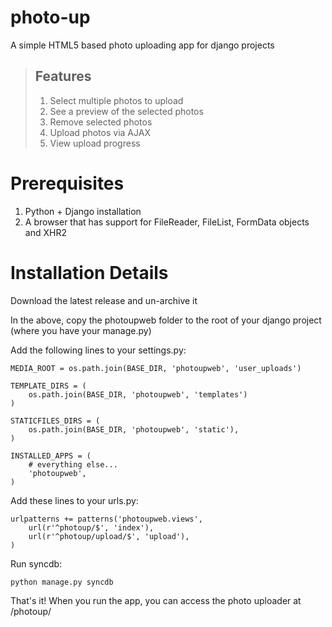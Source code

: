 photo-up
========
A simple HTML5 based photo uploading app for django projects

> ## Features
>
> 1. Select multiple photos to upload
> 2. See a preview of the selected photos
> 3. Remove selected photos
> 4. Upload photos via AJAX
> 5. View upload progress

Prerequisites
==============
1. Python + Django installation
2. A browser that has support for FileReader, FileList, FormData objects and XHR2

Installation Details
======================
Download the latest release and un-archive it

In the above, copy the photoupweb folder to the root of your django project (where you have your manage.py)

Add the following lines to your settings.py:
```
MEDIA_ROOT = os.path.join(BASE_DIR, 'photoupweb', 'user_uploads')

TEMPLATE_DIRS = (
    os.path.join(BASE_DIR, 'photoupweb', 'templates')
)

STATICFILES_DIRS = (
    os.path.join(BASE_DIR, 'photoupweb', 'static'),
)

INSTALLED_APPS = (
    # everything else...
    'photoupweb',
)
```

Add these lines to your urls.py:
```
urlpatterns += patterns('photoupweb.views',
    url(r'^photoup/$', 'index'),
    url(r'^photoup/upload/$', 'upload'),
)
```

Run syncdb:
```
python manage.py syncdb
```

That's it! When you run the app, you can access the photo uploader at /photoup/
